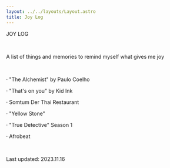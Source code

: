 ```yaml
---
layout: ../../layouts/Layout.astro
title: Joy Log
---
```

JOY LOG

<br>

A list of things and memories to remind myself what gives me joy

<br>

· "The Alchemist" by Paulo Coelho

· "That's on you" by Kid Ink

· Somtum Der Thai Restaurant

· "Yellow Stone"

· "True Detective" Season 1

· Afrobeat

<br>

Last updated: 2023.11.16